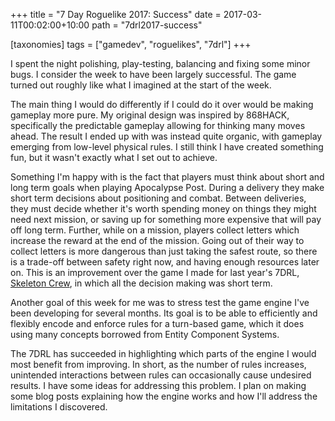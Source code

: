 +++
title = "7 Day Roguelike 2017: Success"
date = 2017-03-11T00:02:00+10:00
path = "7drl2017-success"

[taxonomies]
tags = ["gamedev", "roguelikes", "7drl"]
+++

I spent the night polishing, play-testing, balancing and fixing some minor bugs.
I consider the week to have been largely successful. The game turned out roughly
like what I imagined at the start of the week.

The main thing I would do differently if I could do it over would be making
gameplay more pure. My original design was inspired by 868HACK, specifically the
predictable gameplay allowing for thinking many moves ahead. The result I ended
up with was instead quite organic, with gameplay emerging from low-level physical
rules. I still think I have created something fun, but it wasn't exactly what I
set out to achieve.

Something I'm happy with is the fact that players must think about short and
long term goals when playing Apocalypse Post. During a delivery they make short
term decisions about positioning and combat. Between deliveries, they must
decide whether it's worth spending money on things they might need next mission,
or saving up for something more expensive that will pay off long term.
Further, while on a mission, players collect letters which increase the reward
at the end of the mission. Going out of their way to collect letters is more
dangerous than just taking the safest route, so there is a trade-off between
safety right now, and having enough resources later on.
This is
an improvement over the game I made for last year's 7DRL,
[Skeleton Crew](@/blog/skeleton-crew/index.md), in which all the decision making was short
term.

Another goal of this week for me was to stress test the game engine I've
been developing for several months. Its goal is to be able to efficiently and
flexibly encode and enforce rules for a turn-based game,
which it does using many concepts
borrowed from Entity Component Systems.

The 7DRL has succeeded in highlighting
which parts of the engine I would most benefit from improving. In short, as the
number of rules increases, unintended interactions between rules can
occasionally cause undesired results. I have some ideas for addressing this
problem. I plan on making some blog posts explaining how the engine works and
how I'll address the limitations I discovered.
